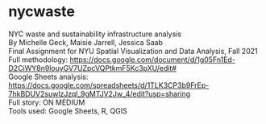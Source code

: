 # nycwaste  
NYC waste and sustainability infrastructure analysis  
By Michelle Geck, Maisie Jarrell, Jessica Saab  
Final Assignment for NYU Spatial Visualization and Data Analysis, Fall 2021  
Full methodology: https://docs.google.com/document/d/1g05Fn1Ed-D2CiWY8n9louyGV7UZpcVQPtkmF5Kc3pXU/edit#  
Google Sheets analysis: https://docs.google.com/spreadsheets/d/1TLK3CP3b9FrEp-7hkBDUV2suwlzJzql_9gMTJV2Jw_4/edit?usp=sharing  
Full story: ON MEDIUM  
Tools used: Google Sheets, R, QGIS
